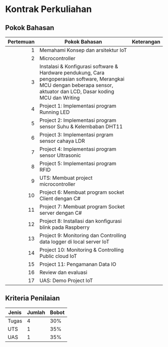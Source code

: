 # Kontrak Perkuliahan

## Pokok Bahasan

| Pertemuan | Pokok Bahasan                                  | Keterangan                      |
| ---:      | ---                                            | ---                             |
| 1         | Memahami Konsep dan arsitektur IoT |                                 |
| 2         | Microcontroller                     |                                 |
| 3         | Instalasi & Konfigurasi software & Hardware pendukung, Cara pengoperasian software, Merangkai MCU dengan beberapa sensor, aktuator dan LCD, Dasar koding MCU dan Writing                        |                                 |
| 4         | Project 1: Implementasi program Running LED                                  |                                 |
| 5         | Project 2: Implementasi program sensor Suhu & Kelembaban DHT11                                  |                                 |
| 6         | Project 3: Implementasi prgram sensor cahaya LDR                            |                                 |
| 7         | Project 4: Implementasi program sensor Ultrasonic                                         |                                 |
| 8         | Project 5: Implementasi program RFID              |                                 |
| 9         | UTS: Membuat project microcontroller                                            |                                 |
| 10        | Project 6: Membuat program socket Client dengan C#                                |                                 |
| 11        | Project 7: Membuat program Socket server dengan C#                          |                                 |
| 12        | Project 8: Installasi dan konfigurasi blink pada Raspberry                                   |                                 |
| 13        | Project 9: Monitoring dan Controlling data logger di local server IoT                                  |                                 |
| 14        | Project 10: Monitoring & Controlling Public cloud IoT                                         |                                 |
| 15        | Project 11: Pengamanan Data IO                                      |                                 |
| 16        | Review dan evaluasi                                      |                                 |
| 17        | UAS: Demo Project IoT                                            |                                 |

## Kriteria Penilaian

| Jenis | Jumlah | Bobot |
| ---   | ---    | ---   |
| Tugas | 4      | 30%   |
| UTS   | 1      | 35%   |
| UAS   | 1      | 35%   |
